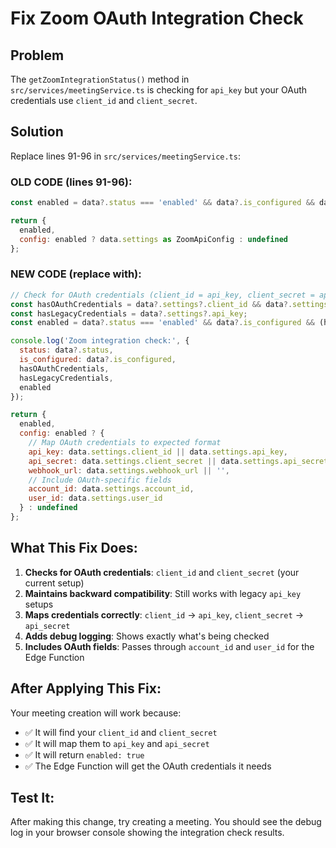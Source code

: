 # Fix Zoom OAuth Integration Check

## Problem
The `getZoomIntegrationStatus()` method in `src/services/meetingService.ts` is checking for `api_key` but your OAuth credentials use `client_id` and `client_secret`.

## Solution
Replace lines 91-96 in `src/services/meetingService.ts`:

### OLD CODE (lines 91-96):
```javascript
const enabled = data?.status === 'enabled' && data?.is_configured && data?.settings?.api_key;

return {
  enabled,
  config: enabled ? data.settings as ZoomApiConfig : undefined
};
```

### NEW CODE (replace with):
```javascript
// Check for OAuth credentials (client_id = api_key, client_secret = api_secret)
const hasOAuthCredentials = data?.settings?.client_id && data?.settings?.client_secret;
const hasLegacyCredentials = data?.settings?.api_key;
const enabled = data?.status === 'enabled' && data?.is_configured && (hasOAuthCredentials || hasLegacyCredentials);

console.log('Zoom integration check:', {
  status: data?.status,
  is_configured: data?.is_configured,
  hasOAuthCredentials,
  hasLegacyCredentials,
  enabled
});

return {
  enabled,
  config: enabled ? {
    // Map OAuth credentials to expected format
    api_key: data.settings.client_id || data.settings.api_key,
    api_secret: data.settings.client_secret || data.settings.api_secret,
    webhook_url: data.settings.webhook_url || '',
    // Include OAuth-specific fields
    account_id: data.settings.account_id,
    user_id: data.settings.user_id
  } : undefined
};
```

## What This Fix Does:

1. **Checks for OAuth credentials**: `client_id` and `client_secret` (your current setup)
2. **Maintains backward compatibility**: Still works with legacy `api_key` setups
3. **Maps credentials correctly**: `client_id` → `api_key`, `client_secret` → `api_secret`
4. **Adds debug logging**: Shows exactly what's being checked
5. **Includes OAuth fields**: Passes through `account_id` and `user_id` for the Edge Function

## After Applying This Fix:

Your meeting creation will work because:
- ✅ It will find your `client_id` and `client_secret`
- ✅ It will map them to `api_key` and `api_secret` 
- ✅ It will return `enabled: true`
- ✅ The Edge Function will get the OAuth credentials it needs

## Test It:
After making this change, try creating a meeting. You should see the debug log in your browser console showing the integration check results.
